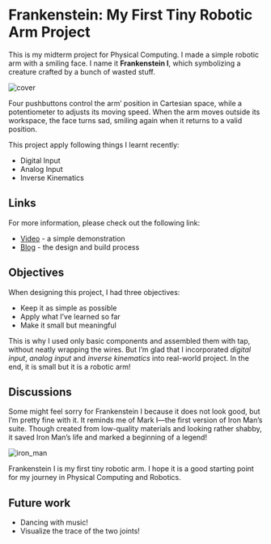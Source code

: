 # Frankenstein: My First Tiny Robotic Arm Project

This is my midterm project for Physical Computing. I made a simple robotic arm with a smiling face. I name it **Frankenstein I**, which symbolizing a creature crafted by a bunch of wasted stuff.

![cover](./img/cover.png)

Four pushbuttons control the arm’ position in Cartesian space, while a potentiometer to adjusts its moving speed. When the arm moves outside its workspace, the face turns sad, smiling again when it returns to a valid position.

This project apply following things I learnt recently:

- Digital Input
- Analog Input
- Inverse Kinematics

## Links

For more information, please check out the following link:

- [Video](https://drive.google.com/file/d/1DDYvQkuoxJn31Q663QZJp7O8A2DMUf7v/view) - a simple demonstration
- [Blog](https://spangle-clutch-0a2.notion.site/Week6-Midterm-Project-1268ad8589b6808fa3a2e3d39f1ea35d) - the design and build process

## Objectives

When designing this project, I had three objectives:

- Keep it as simple as possible
- Apply what I’ve learned so far
- Make it small but meaningful

This is why I used only basic components and assembled them with tap, without neatly wrapping the wires. But I’m glad that I incorporated _digital input_, _analog input_ and _inverse kinematics_ into real-world project. In the end, it is small but it is a robotic arm!

## Discussions

Some might feel sorry for Frankenstein I because it does not look good, but I’m pretty fine with it. It reminds me of Mark I—the first version of Iron Man’s suite. Though created from low-quality materials and looking rather shabby, it saved Iron Man’s life and marked a beginning of a legend!

![iron_man](./img/iron_man.png)

Frankenstein I is my first tiny robotic arm. I hope it is a good starting point for my journey in Physical Computing and Robotics.

## Future work

- Dancing with music!
- Visualize the trace of the two joints!

